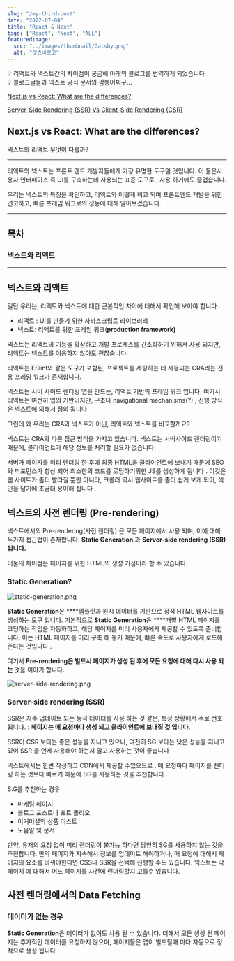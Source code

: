 ```yaml
---
slug: "/my-third-post"
date: "2022-07-04"
title: "React & Next"
tags: ["React", "Next", "ALL"]
featuredimage:
  src: "../images/thumbnail/Gatsby.png"
  alt: "갯츠비로고"
---
```


<aside>
💡  리액트와 넥스트간의 차이점이 궁금해 아래의 블로그를 번역하게 되었습니다

</aside>

<aside>
💡  블로그글들과 넥스트  공식 문서의 짬뽕어쩌구…

</aside>

[Next.js vs React: What are the differences?](https://www.imaginarycloud.com/blog/next-js-vs-react/)

[Server-Side Rendering (SSR) Vs Client-Side Rendering (CSR)](https://dev.to/codewithtee/server-side-rendering-ssr-vs-client-side-rendering-csr-3m24)

## **Next.js vs React: What are the differences?**

넥스트와 리액트 무엇이 다를까?

---

리액트와 넥스트는 프론트 엔드 개발자들에게 가장 유명한 도구일 것입니다. 이 둘은사용자 인터페이스 즉 UI를 구축하는데 사용되는 표준 도구로 , 사용 하기에도 즐겁습니다.

우리는 넥스트의 특징을 확인하고, 리액트와 어떻게 비교 되며 프론트엔드 개발을 위한 견고하고, 빠른 프레임 워크로의 성능에 대해 알아보겠습니다.

---

## 목차

### 넥스트와 리액트

---

## 넥스트와 리액트

일단 우리는, 리액트와 넥스트에 대한 근본적인 차이에 대해서 확인해 보아야 합니다.

- 리액트 : UI를 만들기 위한 자바스크립트 라이브러리
- 넥스트: 리액트를 위한 프레임 워크(**production framework)**

넥스트는 리액트의 기능을 확장하고 개발 프로세스를 간소화하기 위해서 사용 되지만, 리액트는 넥스트를 이용하지 않아도 괜찮습니다.

리액트는 ESlint와 같은 도구가 포함된, 프로젝트를 세팅하는 데 사용되는 CRA라는 전용 프레임 워크가 존재합니다.

넥스트는 서버 사이드 렌더링 앱을 만드는, 리액트 기반의 프레임 워크 입니다. 여기서 리액트는 여전히 앱의 기반이지만, 구조나 navigational mechanisms(?) , 진행 방식은 넥스트에 의해서 정의 됩니다

그런데 왜 우리는 CRA와 넥스트가 아닌, 리액트와 넥스트를 비교할까요?

넥스트는 CRA와 다른 접근 방식을 가지고 있습니다. 넥스트는 서버사이드 렌더링이기 때문에, 클라이언트가 해당 정보를 처리할 필요가 없습니다.

서버가 페이지를 미리 렌더링 한 후에 최종 HTML을 클라이언트에 보내기 때문에 SEO 와 퍼포먼스가 향상 되어 최소한의 코드를 로딩하기위한 JS를 생성하게 됩니다 . 이것은 웹 사이트가 좀더 빨라질 뿐만 아니라, 크롤러 역시 웹사이트를 좀더 쉽게 보게 되어, 색인을 달기에 조금더 용이해 집니다 .

## 넥스트의 사전 렌더링 (Pre-rendering)

넥스트에서의 Pre-rendering(사전 렌더링) 은 모든 페이지에서 사용 되며, 이에 대해 두가지 접근법이 존재합니다. **Static Generation** 과 **Server-side rendering (SSR) 입니다.**

이둘의 차이점은 페이지를 위한 HTML의 생성 기점이라 할 수 있습니다.

### **Static Generation?**

![static-generation.png](https://s3-us-west-2.amazonaws.com/secure.notion-static.com/c632a71d-986d-4fcc-b9d3-34ac08b0ef1d/static-generation.png)

**Static Generation**은 \***\*템플릿과 원시 데이터를 기반으로 정적 HTML 웹사이트를 생성하는 도구 입니다. 기본적으로 **Static Generation**은 \*\***개별 HTML 페이지를 코딩하는 작업을 자동화하고, 해당 페이지를 미리 사용자에게 제공할 수 있도록 준비합니다. 이는 HTML 페이지를 미리 구축 해 놓기 때문에, 빠른 속도로 사용자에게 로드해준다는 것입니다 .

여기서 **Pre-rendering은 빌드시 페이지가 생성 된 후에 모든 요청에 대해 다시 사용 되는 것**을 이야기 합니다.

![server-side-rendering.png](https://s3-us-west-2.amazonaws.com/secure.notion-static.com/0a4cf6c0-ec26-44af-9904-e855ae5514f7/server-side-rendering.png)

### **Server-side rendering (SSR)**

SSR은 자주 업데이트 되는 동적 데이터를 사용 하는 것 같은, 특정 상황에서 주로 선호 됩니다. : **페이지는 매 요청마다 생성 되고 클라이언트에 보내질 것 입니다.**

SSR이 CSR 보다는 좋은 성능을 지니고 있으나, 여전히 SG 보다는 낮은 성능을 지니고 있어 SSR 을 언제 사용해야 하는지 알고 사용하는 것이 좋습니다

넥스트에서는 한번 작성하고 CDN에서 제공할 수있으므로 , 매 요청마다 페이지를 렌더링 하는 것보다 빠르기 때문에 SG를 사용하는 것을 추천합니다 .

S.G를 추천하는 경우

- 마케팅 페이지
- 블로그 포스트나 포트 폴리오
- 이커머셜의 상품 리스트
- 도움말 및 문서

만약, 유저의 요청 없이 미리 렌더링이 불가능 하다면 당연히 SG를 사용하지 않는 것을 추천합니다. 만약 페이지가 지속해서 정보를 업데이트 해야하거나, 매 요청에 대해서 페이지의 요소를 바꿔야한다면 CSS나 SSR을 선택해 진행할 수도 있습니다. 넥스트는 각 페이지 에 대해서 어느 페이지를 사전에 렌더링할지 고를수 있습니다.

## 사전 렌더링에서의 Data Fetching

### 데이터가 없는 경우

**Static Generation**은 데이터가 없이도 사용 될 수 있습니다. 더해서 모든 생성 된 페이지는 추가적인 데이터를 요청하지 않으며, 페이지들은 앱이 빌드될때 마다 자동으로 정적으로 생성 됩니다
